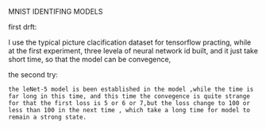 MNIST IDENTIFING MODELS 


first drft:


  I use the typical picture clacification dataset for tensorflow practing, while at the first experiment, three levela of neural network id built, and it just take short time, so that the model can be convegence, 
  
the second try:
  
  
    the leNet-5 model is been established in the model ,while the time is far long in this time, and this time the convegence is quite strange for that the first loss is 5 or 6 or 7,but the loss change to 100 or less than 100 in the next time , which take a long time for model to remain a strong state.
    
